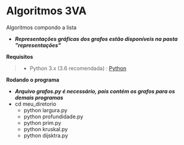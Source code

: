 # Algoritmos 3VA
Algoritmos compondo a lista
- ***Representações gráficas dos grafos estão disponíveis na pasta "representações"***

**Requisitos**
>- Python 3.x (3.6 recomendada) : [Python](https://www.python.org/downloads/)

**Rodando o programa**
- ***Arquivo grafos.py é necessário, pois contém os grafos para os demais programas*** 
- cd meu_diretorio
  - python largura.py
  - python profundidade.py
  - python prim.py
  - python kruskal.py
  - python dijsktra.py
